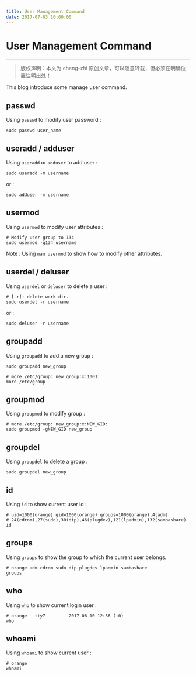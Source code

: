 ```yaml
---
title: User Management Command
date: 2017-07-03 10:00:00
---
```


# User Management Command
***
> 版权声明：本文为 cheng-zhi 原创文章，可以随意转载，但必须在明确位置注明出处！ 

This blog introduce some manage user command.


## passwd
Using `passwd` to modify user password :
```
sudo passwd user_name
```



## useradd / adduser
Using `useradd` or `adduser` to add user :
```
sudo useradd -m username
```
or :
```
sudo adduser -m username
```

## usermod
Using `usermod` to modify user attributes :
```
# Modify user group to 134
sudo usermod -g134 username
```

Note : Using `man usermod` to show how to modify other attributes.


## userdel / deluser
Using `userdel` or `deluser` to delete a user :
```
# [-r]: delete work dir.
sudo userdel -r username
```
or :
```
sudo deluser -r username
```


## groupadd
Using `groupadd` to add a new group :
```
sudo groupadd new_group

# more /etc/group: new_group:x:1001:
more /etc/group
```

## groupmod
Using `groupmod` to modify group :
```
# more /etc/group: new_group:x:NEW_GID:
sudo groupmod -gNEW_GID new_group
```

## groupdel
Using `groupdel` to delete a group :
```
sudo groupdel new_group
```

## id
Using `id` to show current user id :
```
# uid=1000(orange) gid=1000(orange) groups=1000(orange),4(adm)
# 24(cdrom),27(sudo),30(dip),46(plugdev),121(lpadmin),132(sambashare)
id
```

## groups
Using `groups` to show the group to which the current user belongs.
```
# orange adm cdrom sudo dip plugdev lpadmin sambashare
groups
```

## who
Using `who` to show current login user :
```
# orange   tty7         2017-06-10 12:36 (:0)
who 
```

## whoami
Using `whoami` to show current user :
```
# orange
whoami
```
























